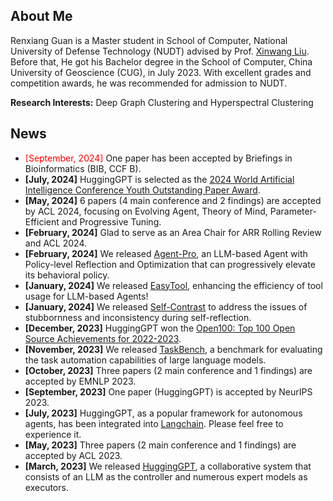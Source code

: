 ## About Me

Renxiang Guan is a Master student in School of Computer, National University of Defense Technology (NUDT) advised by Prof. [Xinwang Liu](https://xinwangliu.github.io/). Before that, He got his Bachelor degree in the School of Computer, China University of Geoscience (CUG), in July 2023. With excellent grades and competition awards, he was recommended for admission to NUDT.

**Research Interests:** Deep Graph Clustering and Hyperspectral Clustering

## News
- <font color=#FF000>[September, 2024]</font> One paper has been accepted by Briefings in Bioinformatics (BIB, CCF B).
- **[July, 2024]** HuggingGPT is selected as the [2024 World Artificial Intelligence Conference Youth Outstanding Paper Award](https://sheitc.sh.gov.cn/zxxx/20240618/23f50b2ba3d0422daf775915f43dfa61.html).
- **[May, 2024]** 6 papers (4 main conference and 2 findings) are accepted by ACL 2024, focusing on Evolving Agent, Theory of Mind, Parameter-Efficient and Progressive Tuning.
- **[February, 2024]** Glad to serve as an Area Chair for ARR Rolling Review and ACL 2024.
- **[February, 2024]** We released [Agent-Pro](https://arxiv.org/abs/2402.17574), an LLM-based Agent with Policy-level Reflection and Optimization that can progressively elevate its behavioral policy.
- **[January, 2024]** We released [EasyTool](https://arxiv.org/abs/2401.06201), enhancing the efficiency of tool usage for LLM-based Agents!
- **[January, 2024]** We released [Self-Contrast](https://arxiv.org/abs/2401.02009) to address the issues of stubbornness and inconsistency during self-reflection.
- **[December, 2023]** HuggingGPT won the [Open100: Top 100 Open Source Achievements for 2022-2023](https://www.benchcouncil.org/evaluation/opencs/annual.html).
- **[November, 2023]** We released [TaskBench](https://github.com/microsoft/JARVIS/tree/main/taskbench), a benchmark for evaluating the task automation capabilities of large language models.
- **[October, 2023]** Three papers (2 main conference and 1 findings) are accepted by EMNLP 2023.
- **[September, 2023]** One paper (HuggingGPT) is accepted by NeurIPS 2023.
- **[July, 2023]** HuggingGPT, as a popular framework for autonomous agents, has been integrated into [Langchain](https://github.com/langchain-ai/langchain/tree/da395f3182da57fa2a2f26d656b71f99f4a04481/libs/experimental/langchain_experimental/autonomous_agents/hugginggpt). Please feel free to experience it.
- **[May, 2023]** Three papers (2 main conference and 1 findings) are accepted by ACL 2023.
- **[March, 2023]** We released [HuggingGPT](https://github.com/microsoft/JARVIS), a collaborative system that consists of an LLM as the controller and numerous expert models as executors.
